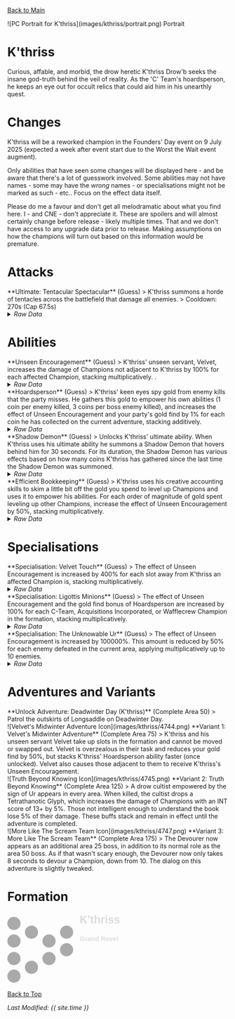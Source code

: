 [Back to Main](index.md)

<span class="championPortraitsRow">
    <span class="championPortraitsColumn">
        <span class="championPortraitsImage">
            ![PC Portrait for K'thriss](images/kthriss/portrait.png)
        </span>
        <span>
        Portrait
        </span>
    </span>
</span>

# K'thriss

Curious, affable, and morbid, the drow heretic K'thriss Drow'b seeks the insane god-truth behind the veil of reality. As the 'C' Team's hoardsperson, he keeps an eye out for occult relics that could aid him in his unearthly quest.

# Changes

K'thriss will be a reworked champion in the Founders' Day event on 9 July 2025 (expected a week after event start due to the Worst the Wait event augment).

Only abilities that have seen some changes will be displayed here - and be aware that there's a lot of guesswork involved. Some abilities may not have names - some may have the *wrong* names - or specialisations might not be marked as such - etc.. Focus on the effect data itself.

Please do me a favour and don't get all melodramatic about what you find here. I - and CNE - don't appreciate it. These are spoilers and will almost certainly change before release - likely multiple times. That and we don't have access to any upgrade data prior to release. Making assumptions on how the champions will turn out based on this information would be premature.

# Attacks

<div markdown="1" class="abilityBorder"><div markdown="1" class="abilityBorderInner">
**Ultimate: Tentacular Spectacular** (Guess)
> K'thriss summons a horde of tentacles across the battlefield that damage all enemies.  
> Cooldown: 270s (Cap 67.5s)
<details><summary><em>Raw Data</em></summary>
<p>
<pre>
{
    "id": 876,
    "name": "Tentacular Spectacular",
    "description": "K'thriss summons a horde of tentacles that damage all enemies.",
    "long_description": "K'thriss summons a horde of tentacles across the battlefield that damage all enemies.",
    "graphic_id": 4743,
    "target": "all",
    "num_targets": 1,
    "aoe_radius": 0,
    "damage_modifier": 0.033,
    "cooldown": 270,
    "animations": [
        {
            "type": "kthriss_ultimate",
            "damage_frame": 10
        }
    ],
    "tags": [
        "ranged",
        "ultimate"
    ],
    "damage_types": [
        "magic"
    ]
}
</pre>
</p>
</details>
</div></div>

# Abilities

<div markdown="1" class="abilityBorder"><div markdown="1" class="abilityBorderInner">
**Unseen Encouragement** (Guess)
> K'thriss' unseen servant, Velvet, increases the damage of Champions not adjacent to K'thriss by 100% for each affected Champion, stacking multiplicatively. .
<details><summary><em>Raw Data</em></summary>
<p>
<pre>
{
    "id": 2355,
    "flavour_text": "",
    "description": {
        "desc": "K'thriss' unseen servant, Velvet, increases the damage of Champions not adjacent to K'thriss by $amount% for each affected Champion, stacking multiplicatively. "
    },
    "effect_keys": [
        {
            "effect_string": "pre_stack_amount,100",
            "off_when_benched": true
        },
        {
            "effect_string": "hero_dps_multiplier_mult,0",
            "off_when_benched": true,
            "amount_expr": "upgrade_amount(17324,0)",
            "targets": [
                "non_adj"
            ],
            "amount_func": "mult",
            "stack_func": "per_hero_attribute",
            "per_hero_targets": [
                "non_adj"
            ],
            "per_hero_expr": "0",
            "post_process_expr": "num_targets",
            "show_bonus": true,
            "use_computed_amount_for_description": true,
            "include_hero_specific_multipliers_for_bonus": false
        }
    ],
    "requirements": "",
    "graphic_id": 4740,
    "large_graphic_id": 0,
    "properties": {
        "is_formation_ability": true,
        "owner_use_outgoing_description": true,
        "indexed_effect_properties": true,
        "per_effect_index_bonuses": true,
        "default_bonus_index": 1
    }
}
</pre>
</p>
</details>
</div></div>

<div markdown="1" class="abilityBorder"><div markdown="1" class="abilityBorderInner">
**Hoardsperson** (Guess)
> K'thriss' keen eyes spy gold from enemy kills that the party misses. He gathers this gold to empower his own abilities (1 coin per enemy killed, 3 coins per boss enemy killed), and increases the effect of Unseen Encouragement and your party's gold find by 1% for each coin he has collected on the current adventure, stacking additively.
<details><summary><em>Raw Data</em></summary>
<p>
<pre>
{
    "id": 2356,
    "flavour_text": "",
    "description": {
        "desc": "K'thriss' keen eyes spy gold from enemy kills that the party misses. He gathers this gold to empower his own abilities ($coins_per_enemy coin per enemy killed, $coins_per_boss coins per boss enemy killed), and increases the effect of Unseen Encouragement and your party's gold find by $(not_buffed amount___2)% for each coin he has collected on the current adventure, stacking additively."
    },
    "effect_keys": [
        {
            "effect_string": "kthriss_hoardsperson_v2,100",
            "off_when_benched": true,
            "coins_per_enemy": 1,
            "coins_per_boss": 3
        },
        {
            "effect_string": "buff_upgrade,1,17324",
            "off_when_benched": true,
            "amount_func": "add",
            "stack_func": "get_stat",
            "stat": "kthriss_hoardsperson_coins",
            "instance_stat": true,
            "amount_updated_listeners": [
                "stat_changed,kthriss_hoardsperson_coins"
            ],
            "show_bonus": true,
            "total_title": "Total Unseen Encouragement Bonus",
            "stack_title": "Coins Collected",
            "desc_forced_order": 0
        },
        {
            "effect_string": "gold_multiplier_mult,1",
            "off_when_benched": true,
            "amount_func": "add",
            "stack_func": "get_stat",
            "stat": "kthriss_hoardsperson_coins",
            "instance_stat": true,
            "amount_updated_listeners": [
                "stat_changed,kthriss_hoardsperson_coins"
            ],
            "show_bonus": true,
            "total_title": "Total Gold Find Bonus",
            "stack_title": "Coins Collected",
            "desc_forced_order": 1
        }
    ],
    "requirements": "",
    "graphic_id": 4739,
    "large_graphic_id": 0,
    "properties": {
        "is_formation_ability": true,
        "owner_use_outgoing_description": true,
        "formation_circle_icon": false,
        "indexed_effect_properties": true,
        "per_effect_index_bonuses": true
    }
}
</pre>
</p>
</details>
</div></div>

<div markdown="1" class="abilityBorder"><div markdown="1" class="abilityBorderInner">
**Shadow Demon** (Guess)
> Unlocks K'thriss' ultimate ability. When K'thriss uses his ultimate ability he summons a Shadow Demon that hovers behind him for 30 seconds. For its duration, the Shadow Demon has various effects based on how many coins K'thriss has gathered since the last time the Shadow Demon was summoned.
<details><summary><em>Raw Data</em></summary>
<p>
<pre>
{
    "id": 2357,
    "flavour_text": "",
    "description": {
        "desc": "Unlocks K'thriss' ultimate ability. When K'thriss uses his ultimate ability he summons a Shadow Demon that hovers behind him for $duration___2 seconds. For its duration, the Shadow Demon has various effects based on how many coins K'thriss has gathered since the last time the Shadow Demon was summoned."
    },
    "effect_keys": [
        {
            "effect_string": "set_ultimate_attack",
            "off_when_benched": true
        },
        {
            "effect_string": "kthriss_shadow_demon,100",
            "off_when_benched": true,
            "duration": 30,
            "shadow_demon_graphic_id": 4780,
            "shadow_demon_offset": [
                -60,
                -2
            ]
        },
        {
            "effect_string": "buff_upgrade,0,17324",
            "apply_manually": true
        },
        {
            "effect_string": "monster_speed_reduce,90",
            "apply_manually": true
        }
    ],
    "requirements": "",
    "graphic_id": 26822,
    "large_graphic_id": 26813,
    "properties": {
        "is_formation_ability": true,
        "owner_use_outgoing_description": true,
        "formation_circle_icon": false,
        "indexed_effect_properties": true,
        "per_effect_index_bonuses": true,
        "default_bonus_index": 1,
        "retain_on_slot_changed": true
    }
}
</pre>
</p>
</details>
</div></div>

<div markdown="1" class="abilityBorder"><div markdown="1" class="abilityBorderInner">
**Efficient Bookkeeping** (Guess)
> K'thriss uses his creative accounting skills to skim a little bit off the gold you spend to level up Champions and uses it to empower his abilities. For each order of magnitude of gold spent leveling up other Champions, increase the effect of Unseen Encouragement by 50%, stacking multiplicatively.
<details><summary><em>Raw Data</em></summary>
<p>
<pre>
{
    "id": 2358,
    "flavour_text": "",
    "description": {
        "desc": "K'thriss uses his creative accounting skills to skim a little bit off the gold you spend to level up Champions and uses it to empower his abilities. For each order of magnitude of gold spent leveling up other Champions, increase the effect of Unseen Encouragement by $(not_buffed amount)%, stacking multiplicatively."
    },
    "effect_keys": [
        {
            "effect_string": "buff_upgrade,50,17324",
            "off_when_benched": true,
            "amount_func": "mult",
            "stack_func": "get_stat",
            "instance_stat": true,
            "stat": "kthriss_efficient_bookkeeping",
            "orders_of_magnitude": true,
            "show_bonus": true,
            "amount_updated_listeners": [
                "stat_changed,kthriss_efficient_bookkeeping"
            ]
        }
    ],
    "requirements": "",
    "graphic_id": 26821,
    "large_graphic_id": 26812,
    "properties": {
        "is_formation_ability": true,
        "owner_use_outgoing_description": true,
        "formation_circle_icon": false
    }
}
</pre>
</p>
</details>
</div></div>

# Specialisations

<div markdown="1" class="abilityBorder"><div markdown="1" class="abilityBorderInner">
**Specialisation: Velvet Touch** (Guess)
> The effect of Unseen Encouragement is increased by 400% for each slot away from K'thriss an affected Champion is, stacking multiplicatively.
<details><summary><em>Raw Data</em></summary>
<p>
<pre>
{
    "id": 2359,
    "flavour_text": "",
    "description": {
        "desc": "The effect of Unseen Encouragement is increased by $amount% for each slot away from K'thriss an affected Champion is, stacking multiplicatively."
    },
    "effect_keys": [
        {
            "effect_string": "buff_upgrade_mult_by_distance_from_source_mult,400,17324",
            "off_when_benched": true,
            "targets": [
                "non_adj"
            ],
            "show_bonus": false
        }
    ],
    "requirements": "",
    "graphic_id": 0,
    "large_graphic_id": 4742,
    "properties": {
        "is_formation_ability": true,
        "owner_use_outgoing_description": true,
        "formation_circle_icon": false
    }
}
</pre>
</p>
</details>
</div></div>

<div markdown="1" class="abilityBorder"><div markdown="1" class="abilityBorderInner">
**Specialisation: Ligottis Minions** (Guess)
> The effect of Unseen Encouragement and the gold find bonus of Hoardsperson are increased by 100% for each C-Team, Acquisitions Incorporated, or Wafflecrew Champion in the formation, stacking multiplicatively.
<details><summary><em>Raw Data</em></summary>
<p>
<pre>
{
    "id": 2360,
    "flavour_text": "",
    "description": {
        "desc": "The effect of Unseen Encouragement and the gold find bonus of Hoardsperson are increased by $amount% for each C-Team, Acquisitions Incorporated, or Wafflecrew Champion in the formation, stacking multiplicatively."
    },
    "effect_keys": [
        {
            "effect_string": "buff_upgrade,100,17324",
            "off_when_benched": true,
            "amount_func": "mult",
            "stack_func": "per_hero_attribute",
            "per_hero_expr": "HasTag(`cteam`) || HasTag(`acqinc`) || HasTag(`wafflecrew`)",
            "show_bonus": true,
            "amount_updated_listeners": [
                "slot_changed",
                "hero_tags_changed"
            ]
        },
        {
            "effect_string": "buff_upgrade,100,17325,2",
            "off_when_benched": true,
            "amount_func": "mult",
            "stack_func": "per_hero_attribute",
            "per_hero_expr": "HasTag(`cteam`) || HasTag(`acqinc`) || HasTag(`wafflecrew`)",
            "amount_updated_listeners": [
                "slot_changed",
                "hero_tags_changed"
            ]
        }
    ],
    "requirements": "",
    "graphic_id": 0,
    "large_graphic_id": 26829,
    "properties": {
        "is_formation_ability": true,
        "owner_use_outgoing_description": true,
        "formation_circle_icon": false,
        "indexed_effect_properties": true,
        "per_effect_index_bonuses": true,
        "spec_option_post_apply_info": "Qualified Champions: $num_stacks"
    }
}
</pre>
</p>
</details>
</div></div>

<div markdown="1" class="abilityBorder"><div markdown="1" class="abilityBorderInner">
**Specialisation: The Unknowable Ur** (Guess)
> The effect of Unseen Encouragement is increased by 100000%. This amount is reduced by 50% for each enemy defeated in the current area, applying multiplicatively up to 10 enemies.
<details><summary><em>Raw Data</em></summary>
<p>
<pre>
{
    "id": 2361,
    "flavour_text": "",
    "description": {
        "desc": "The effect of Unseen Encouragement is increased by $amount%. This amount is reduced by $per_enemy_reduction% for each enemy defeated in the current area, applying multiplicatively up to $max_reductions enemies.",
        "post": {
            "conditions": [
                {
                    "condition": "not static_desc",
                    "desc": "^^$kthriss_unknowable_ur_desc"
                }
            ]
        }
    },
    "effect_keys": [
        {
            "effect_string": "kthriss_unknowable_ur,100000",
            "per_enemy_reduction": 50,
            "max_reductions": 10
        },
        {
            "effect_string": "buff_upgrade,0,17324"
        }
    ],
    "requirements": "",
    "graphic_id": 0,
    "large_graphic_id": 26828,
    "properties": {
        "is_formation_ability": true,
        "owner_use_outgoing_description": true,
        "formation_circle_icon": false,
        "indexed_effect_properties": true,
        "per_effect_index_bonuses": true,
        "default_bonus_index": 0,
        "retain_on_slot_changed": true,
        "show_outgoing_desc_when_benched": false
    }
}
</pre>
</p>
</details>
</div></div>

# Adventures and Variants

<div markdown="1" class="abilityBorder"><div markdown="1" class="abilityBorderInner">
**Unlock Adventure: Deadwinter Day (K'thriss)** (Complete Area 50)
> Patrol the outskirts of Longsaddle on Deadwinter Day.
</div></div>
<div markdown="1" class="abilityBorder"><div markdown="1" class="abilityBorderInner">
![Velvet's Midwinter Adventure Icon](images/kthriss/4744.png) **Variant 1: Velvet's Midwinter Adventure** (Complete Area 75)
> K'thriss and his unseen servant Velvet take up slots in the formation and cannot be moved or swapped out. Velvet is overzealous in their task and reduces your gold find by 50%, but stacks K'thriss' Hoardsperson ability faster (once unlocked). Velvet also causes those adjacent to them to receive K'thriss's Unseen Encouragement.
</div></div>
<div markdown="1" class="abilityBorder"><div markdown="1" class="abilityBorderInner">
![Truth Beyond Knowing Icon](images/kthriss/4745.png) **Variant 2: Truth Beyond Knowing** (Complete Area 125)
> A drow cultist empowered by the sign of Ur appears in every area. When killed, the cultist drops a Tetrathanotic Glyph, which increases the damage of Champions with an INT score of 13+ by 5%. Those not intelligent enough to understand the book lose 5% of their damage. These buffs stack and remain in effect until the adventure is completed.
</div></div>
<div markdown="1" class="abilityBorder"><div markdown="1" class="abilityBorderInner">
![More Like The Scream Team Icon](images/kthriss/4747.png) **Variant 3: More Like The Scream Team** (Complete Area 175)
> The Devourer now appears as an additional area 25 boss, in addition to its normal role as the area 50 boss. As if that wasn't scary enough, the Devourer now only takes 8 seconds to devour a Champion, down from 10. The dialog on this adventure is slightly tweaked.
</div></div>

# Formation

<span class="formationBorder">
    <svg xmlns="http://www.w3.org/2000/svg" id="K'thriss" fill="#aaa" data-formationName="K'thriss" data-campaignName="Grand Revel" width="262" height="160"><circle cx="135" cy="45" r="15"/><circle cx="135" cy="85" r="15"/><circle cx="95" cy="65" r="15"/><circle cx="95" cy="105" r="15"/><circle cx="55" cy="45" r="15"/><circle cx="55" cy="125" r="15"/><circle cx="15" cy="25" r="15"/><circle cx="15" cy="65" r="15"/><circle cx="15" cy="105" r="15"/><circle cx="15" cy="145" r="15"/><text x="165" y="25" fill="#dcdcdc" font-size="25" font-family="Arial" font-weight="bold">K'thriss</text><text x="165" y="65" fill="#dcdcdc" font-size="15" font-family="Arial" font-weight="bold">Grand Revel</text></svg>
</span>

[Back to Top](#top)

*Last Modified: {{ site.time }}*